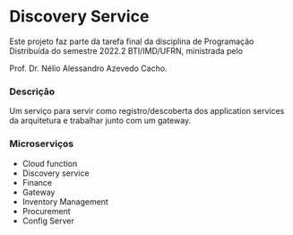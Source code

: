 # Discovery Service

Este projeto faz parte da tarefa final da disciplina de Programação Distribuída do semestre 2022.2 BTI/IMD/UFRN, ministrada pelo

Prof. Dr. Nélio Alessandro Azevedo Cacho.

### Descrição
Um serviço para servir como registro/descoberta dos application services da arquitetura e trabalhar junto com um gateway.


### Microserviços 
- Cloud function
- Discovery service
- Finance
- Gateway
- Inventory Management
- Procurement
- Config Server
